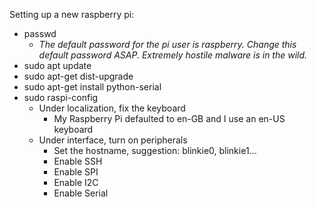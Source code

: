Setting up a new raspberry pi:
* passwd
  - *The default password for the pi user is raspberry.  Change this default password ASAP.  Extremely hostile malware is in the wild.*
* sudo apt update
* sudo apt-get dist-upgrade
* sudo apt-get install python-serial
* sudo raspi-config
  * Under localization, fix the keyboard
    * My Raspberry Pi defaulted to en-GB and I use an en-US keyboard
  * Under interface, turn on peripherals
    * Set the hostname, suggestion: blinkie0, blinkie1...
    * Enable SSH
    * Enable SPI
    * Enable I2C
    * Enable Serial
